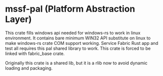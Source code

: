 # mssf-pal (Platform Abstraction Layer)
This crate fills windows api needed for windows-rs to work in linux environment.
It contains bare minimum WIN32 API substitute on linux to make windows-rs crate COM support working.
Service Fabric Rust app and test all requires this pal shared library to work.
This crate is forced to be linked with fabric_base crate.

Originally this crate is a shared lib, but it is a rlib now to avoid dynamic loading and packaging.